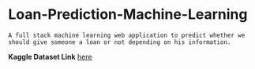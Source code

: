 # Loan-Prediction-Machine-Learning

`
A full stack machine learning web application to predict whether we should give someone a loan or not depending on his information.
`


__Kaggle Dataset Link__ [here](https://www.kaggle.com/datasets/altruistdelhite04/loan-prediction-problem-dataset/data)
